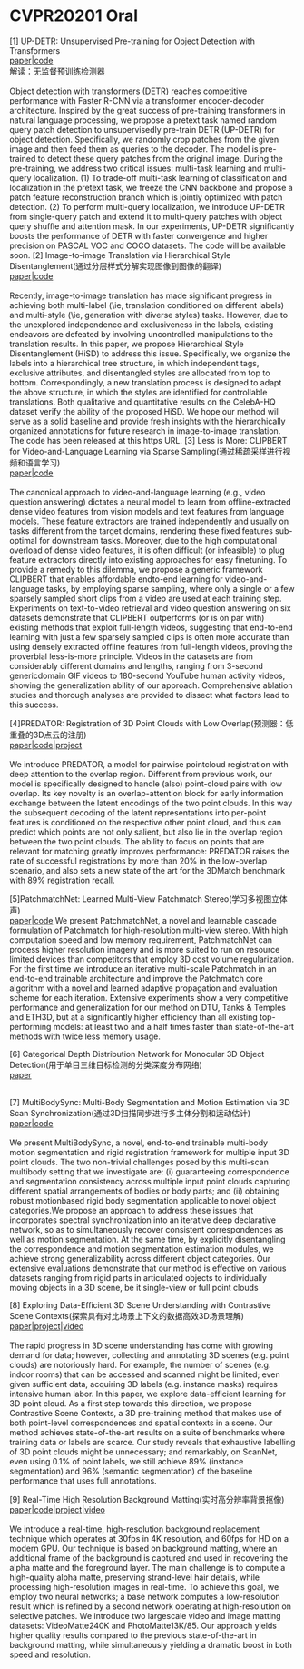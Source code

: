 # CVPR20201 Oral

[1] UP-DETR: Unsupervised Pre-training for Object Detection with Transformers<br>
[paper](https://arxiv.org/pdf/2011.09094.pdf)|[code](https://github.com/dddzg/up-detr)<br>
解读：[无监督预训练检测器](https://www.zhihu.com/question/432321109/answer/1606004872)<br><br>
Object detection with transformers (DETR) reaches competitive performance with Faster R-CNN via a transformer encoder-decoder architecture. Inspired by the great success of pre-training transformers in natural language processing, we propose a pretext task named random query patch detection to unsupervisedly pre-train DETR (UP-DETR) for object detection. Specifically, we randomly crop patches from the given image and then feed them as queries to the decoder. The model is pre-trained to detect these query patches from the original image. During the pre-training, we address two critical issues: multi-task learning and multi-query localization. (1) To trade-off multi-task learning of classification and localization in the pretext task, we freeze the CNN backbone and propose a patch feature reconstruction branch which is jointly optimized with patch detection. (2) To perform multi-query localization, we introduce UP-DETR from single-query patch and extend it to multi-query patches with object query shuffle and attention mask. In our experiments, UP-DETR significantly boosts the performance of DETR with faster convergence and higher precision on PASCAL VOC and COCO datasets. The code will be available soon.
[2] Image-to-image Translation via Hierarchical Style Disentanglement(通过分层样式分解实现图像到图像的翻译)<br>
[paper](https://arxiv.org/abs/2103.01456)|[code](https://github.com/imlixinyang/HiSD)<br><br>
Recently, image-to-image translation has made significant progress in achieving both multi-label (\ie, translation conditioned on different labels) and multi-style (\ie, generation with diverse styles) tasks. However, due to the unexplored independence and exclusiveness in the labels, existing endeavors are defeated by involving uncontrolled manipulations to the translation results. In this paper, we propose Hierarchical Style Disentanglement (HiSD) to address this issue. Specifically, we organize the labels into a hierarchical tree structure, in which independent tags, exclusive attributes, and disentangled styles are allocated from top to bottom. Correspondingly, a new translation process is designed to adapt the above structure, in which the styles are identified for controllable translations. Both qualitative and quantitative results on the CelebA-HQ dataset verify the ability of the proposed HiSD. We hope our method will serve as a solid baseline and provide fresh insights with the hierarchically organized annotations for future research in image-to-image translation. The code has been released at this https URL.
[3] Less is More: CLIPBERT for Video-and-Language Learning via Sparse Sampling(通过稀疏采样进行视频和语言学习)<br>
[paper](https://arxiv.org/pdf/2102.06183.pdf)|[code](https://github.com/jayleicn/ClipBERT)<br><br>
The canonical approach to video-and-language learning (e.g., video question answering) dictates a neural model to learn from offline-extracted dense video features from vision models and text features from language models. These feature extractors are trained independently and usually on tasks different from the target domains, rendering these fixed features sub-optimal for downstream tasks. Moreover, due to the high computational overload of dense video features, it is often difficult (or infeasible) to plug feature extractors directly into existing approaches for easy finetuning. To provide a remedy to this dilemma, we propose a generic framework CLIPBERT that enables affordable endto-end learning for video-and-language tasks, by employing sparse sampling, where only a single or a few sparsely sampled short clips from a video are used at each training step. Experiments on text-to-video retrieval and video question answering on six datasets demonstrate that CLIPBERT outperforms (or is on par with) existing methods that exploit full-length videos, suggesting that end-to-end learning with just a few sparsely sampled clips is often more
accurate than using densely extracted offline features from full-length videos, proving the proverbial less-is-more principle. Videos in the datasets are from considerably different domains and lengths, ranging from 3-second genericdomain GIF videos to 180-second YouTube human activity videos, showing the generalization ability of our approach. Comprehensive ablation studies and thorough analyses are provided to dissect what factors lead to this success.

[4]PREDATOR: Registration of 3D Point Clouds with Low Overlap(预测器：低重叠的3D点云的注册)<br>
[paper](https://arxiv.org/pdf/2011.13005.pdf)|[code](https://github.com/ShengyuH/OverlapPredator)|[project](https://overlappredator.github.io/)<br><br>
We introduce PREDATOR, a model for pairwise pointcloud registration with deep attention to the overlap region. Different from previous work, our model is specifically designed to handle (also) point-cloud pairs with low overlap. Its key novelty is an overlap-attention block for early information exchange between the latent encodings of the two point clouds. In this way the subsequent decoding of the latent representations into per-point features is conditioned on the respective other point cloud, and thus can predict which points are not only salient, but also lie in the overlap region between the two point clouds. The ability to focus
on points that are relevant for matching greatly improves performance: PREDATOR raises the rate of successful registrations by more than 20% in the low-overlap scenario,
and also sets a new state of the art for the 3DMatch benchmark with 89% registration recall. 

[5]PatchmatchNet: Learned Multi-View Patchmatch Stereo(学习多视图立体声)<br>
[paper](https://arxiv.org/abs/2012.01411)|[code](https://github.com/FangjinhuaWang/PatchmatchNet)
We present PatchmatchNet, a novel and learnable cascade formulation of Patchmatch for high-resolution multi-view stereo. With high computation speed and low memory requirement, PatchmatchNet can process higher resolution imagery and is more suited to run on resource limited devices than competitors that employ 3D cost volume regularization. For the first time we introduce an iterative multi-scale Patchmatch in an end-to-end trainable architecture and improve the Patchmatch core algorithm with a novel and learned adaptive propagation and evaluation scheme for each iteration. Extensive experiments show a very competitive performance and generalization for our method on DTU, Tanks & Temples and ETH3D, but at a significantly higher efficiency than all existing top-performing models: at least two and a half times faster than state-of-the-art methods with twice less memory usage.

[6] Categorical Depth Distribution Network for Monocular 3D Object Detection(用于单目三维目标检测的分类深度分布网络)<br>
[paper](https://arxiv.org/abs/2103.01100)<br><br>

[7] MultiBodySync: Multi-Body Segmentation and Motion Estimation via 3D Scan Synchronization(通过3D扫描同步进行多主体分割和运动估计)<br>
[paper](https://arxiv.org/pdf/2101.06605.pdf)|[code](https://github.com/huangjh-pub/multibody-sync)<br><br>
We present MultiBodySync, a novel, end-to-end trainable multi-body motion segmentation and rigid registration framework for multiple input 3D point clouds. The
two non-trivial challenges posed by this multi-scan multibody setting that we investigate are: (i) guaranteeing correspondence and segmentation consistency across multiple input point clouds capturing different spatial arrangements of bodies or body parts; and (ii) obtaining robust motionbased rigid body segmentation applicable to novel object categories.We propose an approach to address these issues that incorporates spectral synchronization into an iterative deep declarative network, so as to simultaneously recover consistent correspondences as well as motion segmentation. At the same time, by explicitly disentangling the correspondence and motion segmentation estimation modules, we achieve strong generalizability across different object categories. Our extensive evaluations demonstrate that our method is effective on various datasets ranging from rigid parts in articulated objects to individually moving objects in a 3D scene, be it single-view or full point clouds

[8] Exploring Data-Efficient 3D Scene Understanding with Contrastive Scene Contexts(探索具有对比场景上下文的数据高效3D场景理解)<br>
[paper](http://arxiv.org/abs/2012.09165)|[project](http://sekunde.github.io/project_efficient)|[video](http://youtu.be/E70xToZLgs4)<br><br>
The rapid progress in 3D scene understanding has come with growing demand for data; however, collecting and annotating 3D scenes (e.g. point clouds) are notoriously hard. For example, the number of scenes (e.g. indoor rooms) that can be accessed and scanned might be limited; even given sufficient data, acquiring 3D labels (e.g. instance masks) requires intensive human labor. In this paper, we explore data-efficient learning for 3D point cloud. As a first step towards this direction, we propose Contrastive Scene Contexts, a 3D pre-training method that makes use of both point-level correspondences and spatial contexts in a scene. Our method achieves state-of-the-art results on a suite of benchmarks where training data or labels are scarce. Our study reveals that exhaustive labelling of 3D point clouds might be unnecessary; and remarkably, on ScanNet, even using 0.1% of point labels, we still achieve 89% (instance segmentation) and 96% (semantic segmentation) of the baseline performance that uses full annotations.

[9] Real-Time High Resolution Background Matting(实时高分辨率背景抠像)<br>
[paper](https://arxiv.org/abs/2012.07810)|[code](https://github.com/PeterL1n/BackgroundMattingV2)|[project](https://grail.cs.washington.edu/projects/background-matting-v2/)|[video](https://youtu.be/oMfPTeYDF9g)<br><br>
We introduce a real-time, high-resolution background replacement technique which operates at 30fps in 4K resolution, and 60fps for HD on a modern GPU. Our technique is based on background matting, where an additional frame of the background is captured and used in recovering the alpha matte and the foreground layer. The main challenge is to compute a high-quality alpha matte, preserving strand-level hair details, while processing high-resolution images in real-time. To achieve this goal, we employ two neural networks; a base network computes a low-resolution result which is refined by a second network operating at high-resolution on selective patches. We introduce two largescale video and image matting datasets: VideoMatte240K and PhotoMatte13K/85. Our approach yields higher quality results compared to the previous state-of-the-art in background matting, while simultaneously yielding a dramatic boost in both speed and resolution.
















